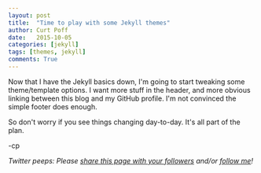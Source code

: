 ```yaml
---
layout: post
title:  "Time to play with some Jekyll themes"
author: Curt Poff
date:   2015-10-05
categories: [jekyll]
tags: [themes, jekyll]
comments: True
---
```


Now that I have the Jekyll basics down, I'm going to start tweaking some theme/template options. I want more stuff in the header, and more obvious linking between this blog and my GitHub profile. I'm not convinced the simple footer does enough.

<!--more-->

So don't worry if you see things changing day-to-day. It's all part of the plan.

-cp


*Twitter peeps: Please
<a href="https://twitter.com/intent/tweet?url={{ site.url }}{{ page.url }}&text={{ page.title }}&via=cpoff" 
   target="_blank">
  share this page with your followers</a> 
and/or 
<a href="https://twitter.com/cpoff">
  follow me</a>!*
